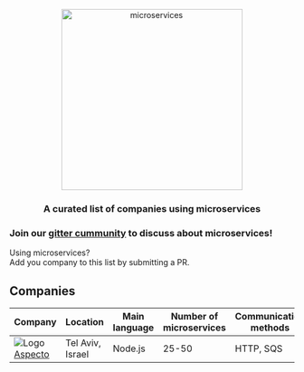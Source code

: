 <div align="center">
  
<a href="#"><img width="320px" src="https://s3-eu-west-1.amazonaws.com/resources.aspecto.io/assets/flows-search-empty-state.png" title="microservices"></a>

<h3>A curated list of companies using microservices</h3>

</div>

### Join our [gitter cummunity](https://gitter.im/microservices-companies/community) to discuss about microservices!

Using microservices?  
Add you company to this list by submitting a PR.

## Companies

 Company | Location | Main language | Number of microservices | Communication methods |
-----|-----|-----|-----|-----|
![Logo](https://www.google.com/s2/favicons?sz=16&domain=www.aspecto.io) [Aspecto](https://www.aspecto.io/) | Tel Aviv, Israel | Node.js | 25-50 | HTTP, SQS |
